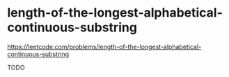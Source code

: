 # length-of-the-longest-alphabetical-continuous-substring

https://leetcode.com/problems/length-of-the-longest-alphabetical-continuous-substring

TODO 
